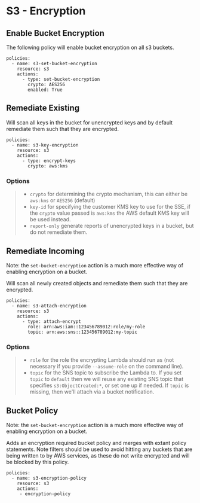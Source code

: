 S3 - Encryption
===============

Enable Bucket Encryption
------------------------

The following policy will enable bucket encryption on all s3 buckets.

``` {.yaml}
policies:
  - name: s3-set-bucket-encryption
    resource: s3
    actions:
      - type: set-bucket-encryption
        crypto: AES256
        enabled: True
```

Remediate Existing
------------------

Will scan all keys in the bucket for unencrypted keys and by default
remediate them such that they are encrypted.

``` {.yaml}
policies:
  - name: s3-key-encryption
    resource: s3
    actions:
      - type: encrypt-keys
        crypto: aws:kms
```

### Options

> -   `crypto` for determining the crypto mechanism, this can either be
>     `aws:kms` or `AES256` (default)
> -   `key-id` for specifying the customer KMS key to use for the SSE,
>     if the `crypto` value passed is `aws:kms` the AWS default KMS key
>     will be used instead.
> -   `report-only` generate reports of unencrypted keys in a bucket,
>     but do not remediate them.

Remediate Incoming
------------------

Note: the `set-bucket-encryption` action is a much more effective way of
enabling encryption on a bucket.

Will scan all newly created objects and remediate them such that they
are encrypted.

``` {.yaml}
policies:
  - name: s3-attach-encryption
    resource: s3
    actions:
      - type: attach-encrypt
        role: arn:aws:iam::123456789012:role/my-role
        topic: arn:aws:sns::123456789012:my-topic
```

### Options

> -   `role` for the role the encrypting Lambda should run as (not
>     necessary if you provide `--assume-role` on the command line).
> -   `topic` for the SNS topic to subscribe the Lambda to. If you set
>     `topic` to `default` then we will reuse any existing SNS topic
>     that specifies `s3:ObjectCreated:*`, or set one up if needed. If
>     `topic` is missing, then we\'ll attach via a bucket notification.

Bucket Policy
-------------

Note: the `set-bucket-encryption` action is a much more effective way of
enabling encryption on a bucket.

Adds an encryption required bucket policy and merges with extant policy
statements. Note filters should be used to avoid hitting any buckets
that are being written to by AWS services, as these do not write
encrypted and will be blocked by this policy.

``` {.yaml}
policies:
  - name: s3-encryption-policy
    resource: s3
    actions:
     - encryption-policy
```
